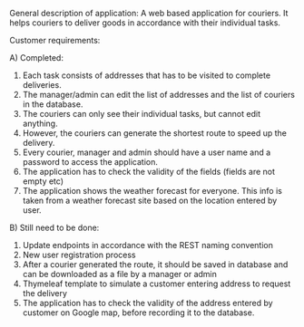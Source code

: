 General description of application: A web based application for couriers. It helps couriers to deliver goods in accordance with their individual tasks.

Customer requirements:

A) Completed:
1) Each task consists of addresses that has to be visited to complete deliveries.
2) The manager/admin can edit the list of addresses and the list of couriers in the database.
3) The couriers can only see their individual tasks, but cannot edit anything. 
4) However, the couriers can generate the shortest route to speed up the delivery.
5) Every courier, manager and admin should have a user name and a password to access the application.
6) The application has to check the validity of the fields (fields are not empty etc)
7) The application shows the weather forecast for everyone. This info is taken from a weather forecast site based on the location entered by user.

B) Still need to be done:
1) Update endpoints in accordance with the REST naming convention
2) New user registration process
3) After a courier generated the route, it should be saved in database and can be downloaded as a file by a manager or admin
4) Thymeleaf template to simulate a customer entering address to request the delivery
5) The application has to check the validity of the address entered by customer on Google map, before recording it to the database.
